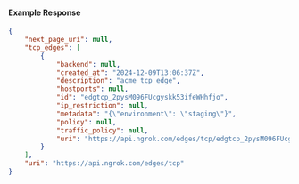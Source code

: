 <!-- Code generated for API Clients. DO NOT EDIT. -->

#### Example Response

```json
{
	"next_page_uri": null,
	"tcp_edges": [
		{
			"backend": null,
			"created_at": "2024-12-09T13:06:37Z",
			"description": "acme tcp edge",
			"hostports": null,
			"id": "edgtcp_2pysM096FUcgyskk53ifeWHhfjo",
			"ip_restriction": null,
			"metadata": "{\"environment\": \"staging\"}",
			"policy": null,
			"traffic_policy": null,
			"uri": "https://api.ngrok.com/edges/tcp/edgtcp_2pysM096FUcgyskk53ifeWHhfjo"
		}
	],
	"uri": "https://api.ngrok.com/edges/tcp"
}
```
